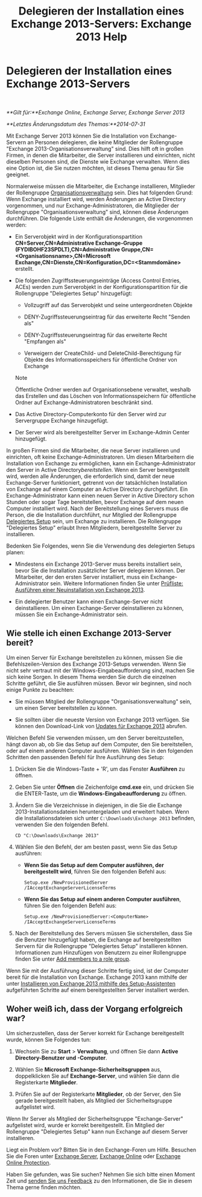 ﻿---
title: 'Delegieren der Installation eines Exchange 2013-Servers: Exchange 2013 Help'
TOCTitle: Delegieren der Installation eines Exchange 2013-Servers
ms:assetid: f2fc8680-0c7c-4a29-b8f5-d77404fec280
ms:mtpsurl: https://technet.microsoft.com/de-de/library/Bb201741(v=EXCHG.150)
ms:contentKeyID: 62615195
ms.date: 04/24/2018
mtps_version: v=EXCHG.150
ms.translationtype: HT
---

# Delegieren der Installation eines Exchange 2013-Servers

 

_**Gilt für:**Exchange Online, Exchange Server, Exchange Server 2013_

_**Letztes Änderungsdatum des Themas:**2014-07-31_

Mit Exchange Server 2013 können Sie die Installation von Exchange-Servern an Personen delegieren, die keine Mitglieder der Rollengruppe "Exchange 2013-Organisationsverwaltung" sind. Dies hilft oft in großen Firmen, in denen die Mitarbeiter, die Server installieren und einrichten, nicht dieselben Personen sind, die Dienste wie Exchange verwalten. Wenn dies eine Option ist, die Sie nutzen möchten, ist dieses Thema genau für Sie geeignet.

Normalerweise müssen die Mitarbeiter, die Exchange installieren, Mitglieder der Rollengruppe [Organisationsverwaltung](organization-management-exchange-2013-help.md) sein. Dies hat folgenden Grund: Wenn Exchange installiert wird, werden Änderungen an Active Directory vorgenommen, und nur Exchange-Administratoren, die Mitglieder der Rollengruppe "Organisationsverwaltung" sind, können diese Änderungen durchführen. Die folgende Liste enthält die Änderungen, die vorgenommen werden:

  - Ein Serverobjekt wird in der Konfigurationspartition **CN=Server,CN=Administrative Exchange-Gruppe (FYDIBOHF23SPDLT),CN=Administrative Gruppe,CN=\<Organisationsname\>,CN=Microsoft Exchange,CN=Dienste,CN=Konfiguration,DC=\<Stammdomäne\>** erstellt.

  - Die folgenden Zugriffssteuerungseinträge (Access Control Entries, ACEs) werden zum Serverobjekt in der Konfigurationspartition für die Rollengruppe "Delegiertes Setup" hinzugefügt:
    
      - Vollzugriff auf das Serverobjekt und seine untergeordneten Objekte
    
      - DENY-Zugriffssteuerungseintrag für das erweiterte Recht "Senden als"
    
      - DENY-Zugriffssteuerungseintrag für das erweiterte Recht "Empfangen als"
    
      - Verweigern der CreateChild- und DeleteChild-Berechtigung für Objekte des Informationsspeichers für öffentliche Ordner von Exchange
    

    > [!NOTE]
    > Öffentliche Ordner werden auf Organisationsebene verwaltet, weshalb das Erstellen und das Löschen von Informationsspeichern für öffentliche Ordner auf Exchange-Administratoren beschränkt sind.



  - Das Active Directory-Computerkonto für den Server wird zur Servergruppe Exchange hinzugefügt.

  - Der Server wird als bereitgestellter Server im Exchange-Admin Center hinzugefügt.

In großen Firmen sind die Mitarbeiter, die neue Server installieren und einrichten, oft keine Exchange-Administratoren. Um diesen Mitarbeitern die Installation von Exchange zu ermöglichen, kann ein Exchange-Administrator den Server in Active Directory*bereitstellen*. Wenn ein Server bereitgestellt wird, werden alle Änderungen, die erforderlich sind, damit der neue Exchange-Server funktioniert, getrennt von der tatsächlichen Installation von Exchange auf einem Computer an Active Directory durchgeführt. Ein Exchange-Administrator kann einen neuen Server in Active Directory schon Stunden oder sogar Tage bereitstellen, bevor Exchange auf dem neuen Computer installiert wird. Nach der Bereitstellung eines Servers muss die Person, die die Installation durchführt, nur Mitglied der Rollengruppe [Delegiertes Setup](delegated-setup-exchange-2013-help.md) sein, um Exchange zu installieren. Die Rollengruppe "Delegiertes Setup" erlaubt Ihren Mitgliedern, bereitgestellte Server zu installieren.

Bedenken Sie Folgendes, wenn Sie die Verwendung des delegierten Setups planen:

  - Mindestens ein Exchange 2013-Server muss bereits installiert sein, bevor Sie die Installation zusätzlicher Server delegieren können. Der Mitarbeiter, der den ersten Server installiert, muss ein Exchange-Administrator sein. Weitere Informationen finden Sie unter [Prüfliste: Ausführen einer Neuinstallation von Exchange 2013](checklist-perform-a-new-installation-of-exchange-2013-exchange-2013-help.md).

  - Ein delegierter Benutzer kann einen Exchange-Server nicht deinstallieren. Um einen Exchange-Server deinstallieren zu können, müssen Sie ein Exchange-Administrator sein.

## Wie stelle ich einen Exchange 2013-Server bereit?

Um einen Server für Exchange bereitstellen zu können, müssen Sie die Befehlszeilen-Version des Exchange 2013-Setups verwenden. Wenn Sie nicht sehr vertraut mit der Windows-Eingabeaufforderung sind, machen Sie sich keine Sorgen. In diesem Thema werden Sie durch die einzelnen Schritte geführt, die Sie ausführen müssen. Bevor wir beginnen, sind noch einige Punkte zu beachten:

  - Sie müssen Mitglied der Rollengruppe "Organisationsverwaltung" sein, um einen Server bereitstellen zu können.

  - Sie sollten über die neueste Version von Exchange 2013 verfügen. Sie können den Download-Link von [Updates für Exchange 2013](updates-for-exchange-2013-exchange-2013-help.md) abrufen.

Welchen Befehl Sie verwenden müssen, um den Server bereitzustellen, hängt davon ab, ob Sie das Setup auf dem Computer, den Sie bereitstellen, oder auf einem anderen Computer ausführen. Wählen Sie in den folgenden Schritten den passenden Befehl für Ihre Ausführung des Setup:

1.  Drücken Sie die Windows-Taste + 'R', um das Fenster **Ausführen** zu öffnen.

2.  Geben Sie unter **Öffnen** die Zeichenfolge **cmd.exe** ein, und drücken Sie die ENTER-Taste, um die **Windows-Eingabeaufforderung** zu öffnen.

3.  Ändern Sie die Verzeichnisse in diejenigen, in die Sie die Exchange 2013-Installationsdateien heruntergeladen und erweitert haben. Wenn die Installationsdateien sich unter `C:\Downloads\Exchange 2013` befinden, verwenden Sie den folgenden Befehl.
    
        CD "C:\Downloads\Exchange 2013"

4.  Wählen Sie den Befehl, der am besten passt, wenn Sie das Setup ausführen:
    
      - **Wenn Sie das Setup auf dem Computer ausführen, der bereitgestellt wird**, führen Sie den folgenden Befehl aus:
        
            Setup.exe /NewProvisionedServer /IAcceptExchangeServerLicenseTerms
    
      - **Wenn Sie das Setup auf einem anderen Computer ausführen**, führen Sie den folgenden Befehl aus:
        
            Setup.exe /NewProvisionedServer:<ComputerName> /IAcceptExchangeServerLicenseTerms

5.  Nach der Bereitstellung des Servers müssen Sie sicherstellen, dass Sie die Benutzer hinzugefügt haben, die Exchange auf bereitgestellten Servern für die Rollengruppe "Delegiertes Setup" installieren können. Informationen zum Hinzufügen von Benutzern zu einer Rollengruppe finden Sie unter [Add members to a role group](manage-role-group-members-exchange-2013-help.md).

Wenn Sie mit der Ausführung dieser Schritte fertig sind, ist der Computer bereit für die Installation von Exchange. Exchange 2013 kann mithilfe der unter [Installieren von Exchange 2013 mithilfe des Setup-Assistenten](install-exchange-2013-using-the-setup-wizard-exchange-2013-help.md) aufgeführten Schritte auf einem bereitgestellten Server installiert werden.

## Woher weiß ich, dass der Vorgang erfolgreich war?

Um sicherzustellen, dass der Server korrekt für Exchange bereitgestellt wurde, können Sie Folgendes tun:

1.  Wechseln Sie zu **Start** \> **Verwaltung**, und öffnen Sie dann **Active Directory-Benutzer und -Computer**.

2.  Wählen Sie **Microsoft Exchange-Sicherheitsgruppen** aus, doppelklicken Sie auf **Exchange-Server**, und wählen Sie dann die Registerkarte **Mitglieder**.

3.  Prüfen Sie auf der Registerkarte **Mitglieder**, ob der Server, den Sie gerade bereitgestellt haben, als Mitglied der Sicherheitsgruppe aufgelistet wird.

Wenn Ihr Server als Mitglied der Sicherheitsgruppe "Exchange-Server" aufgelistet wird, wurde er korrekt bereitgestellt. Ein Mitglied der Rollengruppe "Delegiertes Setup" kann nun Exchange auf diesem Server installieren.

Liegt ein Problem vor? Bitten Sie in den Exchange-Foren um Hilfe. Besuchen Sie die Foren unter [Exchange Server](https://go.microsoft.com/fwlink/p/?linkid=60612), [Exchange Online](https://go.microsoft.com/fwlink/p/?linkid=267542) oder [Exchange Online Protection](https://go.microsoft.com/fwlink/p/?linkid=285351).

Haben Sie gefunden, was Sie suchen? Nehmen Sie sich bitte einen Moment Zeit und [senden Sie uns Feedback](mailto:exsetuphelpfeedback@microsoft.com?subject=exchange%202013%20setup%20help%20feedbac) zu den Informationen, die Sie in diesem Thema gerne finden möchten.

